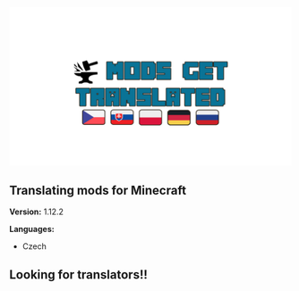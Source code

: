 ![ModsGetTranslated](https://github.com/RehabCZ/ModsGetTranslated/blob/main/logo.png?raw=true)

Translating mods for Minecraft
------------------------------

**Version:** 1.12.2

**Languages:**
* Czech

## Looking for translators!!
